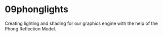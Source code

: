 # 09phonglights
Creating lighting and shading for our graphics engine with the help of the Phong Reflection Model.
